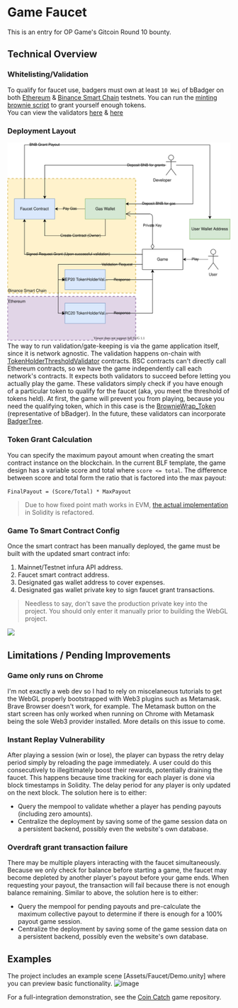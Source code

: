 # Game Faucet
This is an entry for OP Game's Gitcoin Round 10 bounty. 

## Technical Overview
### Whitelisting/Validation
To qualify for faucet use, badgers must own at least `10 Wei` of bBadger on both [Ethereum](https://ropsten.etherscan.io/address/0xBD2231994722D8a47244C4166Bc6Ac4bF8Bbc110) & [Binance Smart Chain](https://testnet.bscscan.com/address/0x926A513fdd63e1010e6C0627EB12204ADA45d550) testnets. 
You can run the [minting brownie script](Brownie/scripts/deployment_test_mint.py) to grant yourself enough tokens.  
You can view the validators [here](https://ropsten.etherscan.io/address/0x78F459703e3682F79F7e4504874Ea8850226764d) & [here](https://testnet.bscscan.com/address/0x08157968B5eE8B421C9cBE241906b6b9D831DBEC)

### Deployment Layout
![Alt text here](Documentation/Diagrams.svg)  
The way to run validation/gate-keeping is via the game application itself, since it is network agnostic. The validation happens on-chain with [TokenHolderThresholdValidator](Brownie/contracts/BadgerValidation.sol) contracts. BSC contracts can't directly call Ethereum contracts, so we have the game independently call each network's contracts. It expects both validators to succeed before letting you actually play the game. These validators simply check if you have enough of a particular token to qualify for the faucet (aka, you meet the threshold of tokens held).
At first, the game will prevent you from playing, because you need the qualifying token, which in this case is the [BrownieWrap_Token](Brownie/contracts/BrownieEnvWrappers.sol) (representative of bBadger). In the future, these validators can incorporate [BadgerTree](https://badger-finance.gitbook.io/badger-finance/badger-tree/tree-summary).


### Token Grant Calculation
You can specify the maximum payout amount when creating the smart contract instance on the blockchain. In the current BLF template, the game design has a variable score and total where `score <= total`. The difference between score and total form the ratio that is factored into the max payout:
```
FinalPayout = (Score/Total) * MaxPayout
```

> Due to how fixed point math works in EVM, [the actual implementation](https://github.com/kilogold/BadgerDAO/blob/c711033d526fa48a5fe2d55c356d150b98932592/Contracts/Faucet.sol#L117) in Solidity is refactored.

### Game To Smart Contract Config
Once the smart contract has been manually deployed, the game must be built with the updated smart contract info:

 1. Mainnet/Testnet infura API address.
 2. Faucet smart contract address.
 3. Designated gas wallet address to cover expenses.
 4. Designated gas wallet private key to sign faucet grant transactions.
 > Needless to say, don't save the production private key into the project. You should only enter it manually prior to building the WebGL project.

![](https://user-images.githubusercontent.com/1028926/112789719-934c6300-9012-11eb-95f3-21e9aa4825f9.png)


## Limitations / Pending Improvements

### Game only runs on Chrome
I'm not exactly a web dev so I had to rely on miscelaneous tutorials to get the WebGL properly bootstrapped with Web3 plugins such as Metamask. Brave Browser doesn't work, for example. The Metamask button on the start screen has only worked when running on Chrome with Metamask being the sole Web3 provider installed. More details on this issue to come. 

### Instant Replay Vulnerability
After playing a session (win or lose), the player can bypass the retry delay period simply by reloading the page immediately. A user could do this consecutively to illegitimately boost their rewards, potentially draining the faucet. This happens because time tracking for each player is done via block timestamps in Solidity. The delay period for any player is only updated on the next block. The solution here is to either:
- Query the mempool to validate whether a player has pending payouts (including zero amounts).
- Centralize the deployment by saving some of the game session data on a persistent backend, possibly even the website's own database.

### Overdraft grant transaction failure
There may be multiple players interacting with the faucet simultaneously. Because we only check for balance before starting a game, the faucet may become depleted by another player's payout before your game ends. When requesting your payout, the transaction will fail because there is not enough balance remaining. Similar to above, the solution here is to either:
- Query the mempool for pending payouts and pre-calculate the maximum collective payout to determine if there is enough for a 100% payout game session.
- Centralize the deployment by saving some of the game session data on a persistent backend, possibly even the website's own database.

## Examples
The project includes an example scene [Assets/Faucet/Demo.unity] where you can preview basic functionality.
![image](https://user-images.githubusercontent.com/1028926/124543755-b2f5e300-ddda-11eb-82c6-c0bfa527cb5f.png)

For a full-integration demonstration, see the [Coin Catch](https://github.com/kilogold/gr10-OP_Arcade) game repository.
